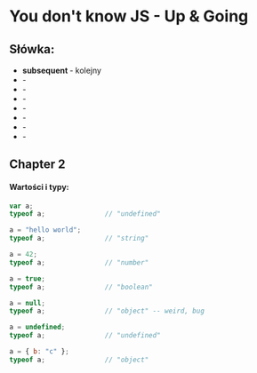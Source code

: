 # You don't know JS - Up & Going 

## Słówka:
- <b> subsequent </b> - kolejny
- <b>  </b> - 
- <b>  </b> - 
- <b>  </b> - 
- <b>  </b> - 
- <b>  </b> - 
- <b>  </b> - 
- <b>  </b> - 

## Chapter 2

<h4> Wartości i typy: </h4>

```javascript
var a;
typeof a;               // "undefined"

a = "hello world";
typeof a;               // "string"

a = 42;
typeof a;               // "number"

a = true;
typeof a;               // "boolean"

a = null;
typeof a;               // "object" -- weird, bug

a = undefined;
typeof a;               // "undefined"

a = { b: "c" };
typeof a;               // "object"
```

